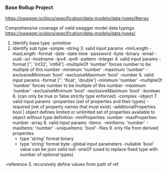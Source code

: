 ### Base Rollup Project

https://swagger.io/docs/specification/data-models/data-types/#array

Comprehensive coverage of valid swagger model data typings
https://swagger.io/docs/specification/data-models/data-types/

1. Identify base type
-primitive
  2. Identify sub type
  -simple
    -string
      3. valid input params
      -minLength
      -maxLength
      -format
        -date
        -date-time
        -password
        -byte
        -binary
        -email
        -uuid
        -uri
        -hostname
        -ipv4
        -ipv6
      -pattern
    -integer
      4. valid input params
        -format ['', 'int32', 'int64']
        -multipleOf 'number' forces number to be multiple of this number
        -minimum 'number'
        -maximum 'number'
        -exclusiveMinimum 'bool'
        -exclusiveMaximum 'bool'
    -number
      5. valid input params
        -format ['', 'float', 'double']
        -minimum 'number'
        -multipleOf 'number' forces number to be multiple of this number
        -maximum 'number'
        -exclusiveMinimum 'bool'
        -exclusiveMaximum 'bool'
    -boolean
      6. (can only be true or false strictly type enforced)
  -complex
    -object
      7. valid input params
        -properties (set of properties and their types)
        -required (set of property names that must exist)
        -additionalProperties bool | object defines limited or unlimited set of properties available to object without type definition
        -minProperties: number
        -maxProperties: number
    -array
      8. valid input params
        -items: 
        -minItems: 'number'
        -maxItems: 'number'
        -uniqueItems: 'bool'
    -files
      9. only file from derived properties
        - type 'string' format binary
        - type 'string' format byte
  -global input parameters
    -nullable 'bool' value can be json valid null
    -oneOf (used to replace fixed type with number of optional types)
      
-reference
  3. recursively define values from path of ref
  
